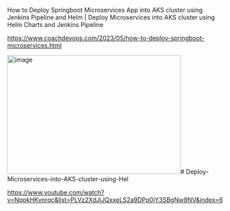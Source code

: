 How to Deploy Springboot Microservices App into AKS cluster using Jenkins Pipeline and Helm | Deploy Microservices into AKS cluster using Helm Charts and Jenkins Pipeline

https://www.coachdevops.com/2023/05/how-to-deploy-springboot-microservices.html


<img width="400" height="275" alt="image" src="https://github.com/user-attachments/assets/73570019-f0ce-44c3-a400-960b14daeefe" /># Deploy-Microservices-into-AKS-cluster-using-Hel




https://www.youtube.com/watch?v=NppkHKvnrqc&list=PLVz2XdJiJQxxeLS2a9DPp0jY3SBgNw8NV&index=6

